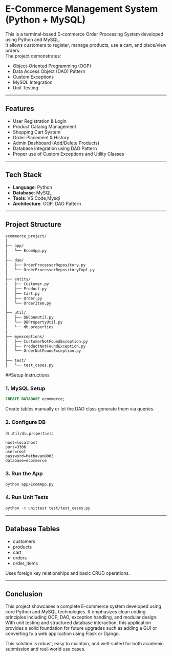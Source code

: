 #  E-Commerce Management System (Python + MySQL)

This is a terminal-based E-commerce Order Processing System developed using Python and MySQL.  
It allows customers to register, manage products, use a cart, and place/view orders.  
The project demonstrates:

- Object-Oriented Programming (OOP)
- Data Access Object (DAO) Pattern
- Custom Exceptions
- MySQL Integration
- Unit Testing
---

##  Features

- User Registration & Login
- Product Catalog Management
- Shopping Cart System
- Order Placement & History
- Admin Dashboard (Add/Delete Products)
- Database integration using DAO Pattern
- Proper use of Custom Exceptions and Utility Classes

---

##  Tech Stack

- **Language**: Python 
- **Database**: MySQL
- **Tools**: VS Code,Mysql
- **Architecture**: OOP, DAO Pattern

---

##  Project Structure

```bash
ecommerce_project/
│
├── app/
│   └── EcomApp.py
│
├── dao/
│   ├── OrderProcessorRepository.py
│   └── OrderProcessorRepositoryImpl.py
│
├── entity/
│   ├── Customer.py
│   ├── Product.py
│   ├── Cart.py
│   ├── Order.py
│   └── OrderItem.py
│
├── util/
│   ├── DBConnUtil.py
│   └── DBPropertyUtil.py
│   └── db.properties
│
├── myexceptions/
│   ├── CustomerNotFoundException.py
│   ├── ProductNotFoundException.py
│   └── OrderNotFoundException.py
│
├── test/
│   └── test_cases.py

```

##Setup Instructions

### 1. MySQL Setup

```sql
CREATE DATABASE ecommerce;
```

Create tables manually or let the DAO class generate them via queries.

### 2. Configure DB

In `util/db.properties`:

```
host=localhost
port=3306
user=root
password=Mathavan@003
database=ecommerce
```

### 3. Run the App

```bash
python app/EcomApp.py
```

### 4. Run Unit Tests

```bash
python -m unittest test/test_cases.py
```

---

## Database Tables

- customers
- products
- cart
- orders
- order_items

Uses foreign key relationships and basic CRUD operations.

---


## Conclusion

This project showcases a complete E-commerce system developed using core Python and MySQL technologies. 
It emphasizes clean coding principles including OOP, DAO, exception handling, and modular design. 
With unit testing and structured database interaction, this application provides a solid foundation for future upgrades 
such as adding a GUI or converting to a web application using Flask or Django.

This solution is robust, easy to maintain, and well-suited for both academic submission and real-world use cases.


